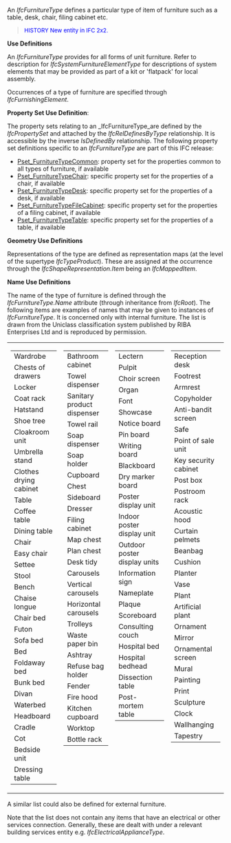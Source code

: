 ﻿An _IfcFurnitureType_ defines a particular type of item of furniture such as a table, desk, chair, filing cabinet etc.

> <font color="#0000ff" size="-1">HISTORY
New entity in IFC 2x2. </font>

**Use Definitions**

An _IfcFurnitureType_ provides for all forms of unit furniture. Refer to description for _IfcSystemFurnitureElementType_ for descriptions of system elements that may be provided as part of a kit or 'flatpack' for local assembly.

Occurrences of a type of furniture are specified through _IfcFurnishingElement_.

****Property Set Use Definition****:

The property sets relating to an _IfcFurnitureType_are defined by the _IfcPropertySet_ and attached by the _IfcRelDefinesByType_ relationship. It is accessible by the inverse _IsDefinedBy_ relationship. The following property set definitions specific to an _IfcFurnitureType_ are part of this IFC release:

* [Pset_FurnitureTypeCommon](../../psd/IfcSharedFacilitiesElements/Pset_FurnitureTypeCommon.xml): property set for the properties common to all types of furniture, if available 
* [Pset_FurnitureTypeChair](../../psd/IfcSharedFacilitiesElements/Pset_FurnitureTypeChair.xml): specific property set for the properties of a chair, if available 
* [Pset_FurnitureTypeDesk](../../psd/IfcSharedFacilitiesElements/Pset_FurnitureTypeDesk.xml): specific property set for the properties of a desk, if available 
* [Pset_FurnitureTypeFileCabinet](../../psd/IfcSharedFacilitiesElements/Pset_FurnitureTypeFileCabinet.xml): specific property set for the properties of a filing cabinet, if available 
* [Pset_FurnitureTypeTable](../../psd/IfcSharedFacilitiesElements/Pset_FurnitureTypeTable.xml): specific property set for the properties of a table, if available 

****Geometry Use Definitions****

Representations of the type are defined as representation maps (at the level of the supertype _IfcTypeProduct_). These are assigned at the occurrence through the _IfcShapeRepresentation.Item_ being an _IfcMappedItem_.

****Name Use Definitions****

The name of the type of furniture is defined through the _IfcFurnitureType.Name_ attribute (through inheritance from _IfcRoot_). The following items are examples of names that may be given to instances of _IfcFurnitureType_. It is concerned only with internal furniture. The list is drawn from the Uniclass classification system published by RIBA Enterprises Ltd and is reproduced by permission.

<table>
  <tbody>
    <tr>
      <td>
      <table>
        <tbody>
          <tr>
            <td valign="top" width="210">Wardrobe</td>
          </tr>
          <tr>
            <td valign="top" width="210">Chests of
drawers</td>
          </tr>
          <tr>
            <td valign="top" width="210">Locker</td>
          </tr>
          <tr>
            <td valign="top" width="210">Coat rack</td>
          </tr>
          <tr>
            <td valign="top" width="210">Hatstand</td>
          </tr>
          <tr>
            <td valign="top" width="210">Shoe tree</td>
          </tr>
          <tr>
            <td valign="top" width="210">Cloakroom
unit</td>
          </tr>
          <tr>
            <td valign="top" width="210">Umbrella
stand</td>
          </tr>
          <tr>
            <td valign="top" width="210">Clothes
drying cabinet</td>
          </tr>
          <tr>
            <td valign="top" width="210">Table</td>
          </tr>
          <tr>
            <td valign="top" width="210">Coffee
table</td>
          </tr>
          <tr>
            <td valign="top" width="210">Dining
table</td>
          </tr>
          <tr>
            <td valign="top" width="210">Chair</td>
          </tr>
          <tr>
            <td valign="top" width="210">Easy chair</td>
          </tr>
          <tr>
            <td valign="top" width="210">Settee</td>
          </tr>
          <tr>
            <td valign="top" width="210">Stool</td>
          </tr>
          <tr>
            <td valign="top" width="210">Bench</td>
          </tr>
          <tr>
            <td valign="top" width="210">Chaise
longue</td>
          </tr>
          <tr>
            <td valign="top" width="210">Chair bed</td>
          </tr>
          <tr>
            <td valign="top" width="210">Futon</td>
          </tr>
          <tr>
            <td valign="top" width="210">Sofa bed</td>
          </tr>
          <tr>
            <td valign="top" width="210">Bed</td>
          </tr>
          <tr>
            <td valign="top" width="210">Foldaway
bed</td>
          </tr>
          <tr>
            <td valign="top" width="210">Bunk bed</td>
          </tr>
          <tr>
            <td valign="top" width="210">Divan</td>
          </tr>
          <tr>
            <td valign="top" width="210">Waterbed</td>
          </tr>
          <tr>
            <td valign="top" width="210">Headboard</td>
          </tr>
          <tr>
            <td valign="top" width="210">Cradle</td>
          </tr>
          <tr>
            <td valign="top" width="210">Cot</td>
          </tr>
          <tr>
            <td valign="top" width="210">Bedside
unit</td>
          </tr>
          <tr>
            <td valign="top" width="210">Dressing
table</td>
          </tr>
        </tbody>
      </table>
      </td>
      <td valign="top">
      <table>
        <tbody>
          <tr valign="top">
            <td valign="top" width="253">Bathroom
cabinet</td>
          </tr>
          <tr>
            <td valign="top" width="253">Towel
dispenser</td>
          </tr>
          <tr>
            <td valign="top" width="253">Sanitary
product dispenser</td>
          </tr>
          <tr>
            <td valign="top" width="253">Towel rail</td>
          </tr>
          <tr>
            <td valign="top" width="253">Soap
dispenser</td>
          </tr>
          <tr>
            <td valign="top" width="253">Soap holder</td>
          </tr>
          <tr>
            <td valign="top" width="253">Cupboard</td>
          </tr>
          <tr>
            <td valign="top" width="253">Chest</td>
          </tr>
          <tr>
            <td valign="top" width="253">Sideboard</td>
          </tr>
          <tr>
            <td valign="top" width="253">Dresser</td>
          </tr>
          <tr>
            <td valign="top" width="253">Filing
cabinet</td>
          </tr>
          <tr>
            <td valign="top" width="253">Map chest</td>
          </tr>
          <tr>
            <td valign="top" width="253">Plan chest</td>
          </tr>
          <tr>
            <td valign="top" width="253">Desk tidy</td>
          </tr>
          <tr>
            <td valign="top" width="253">Carousels</td>
          </tr>
          <tr>
            <td valign="top" width="253">Vertical
carousels</td>
          </tr>
          <tr>
            <td valign="top" width="253">Horizontal
carousels</td>
          </tr>
          <tr>
            <td valign="top" width="253">Trolleys</td>
          </tr>
          <tr>
            <td valign="top" width="253">Waste
paper bin</td>
          </tr>
          <tr>
            <td valign="top" width="253">Ashtray</td>
          </tr>
          <tr>
            <td valign="top" width="253">Refuse bag
holder</td>
          </tr>
          <tr>
            <td valign="top" width="253">Fender</td>
          </tr>
          <tr>
            <td valign="top" width="253">Fire hood</td>
          </tr>
          <tr>
            <td valign="top" width="253">Kitchen
cupboard</td>
          </tr>
          <tr>
            <td valign="top" width="253">Worktop</td>
          </tr>
          <tr>
            <td valign="top" width="253">Bottle rack</td>
          </tr>
        </tbody>
      </table>
      </td>
      <td valign="top">
      <table>
        <tbody>
          <tr>
            <td valign="top" width="255">Lectern</td>
          </tr>
          <tr>
            <td valign="top" width="255">Pulpit</td>
          </tr>
          <tr>
            <td valign="top" width="255">Choir
screen</td>
          </tr>
          <tr>
            <td valign="top" width="255">Organ</td>
          </tr>
          <tr>
            <td valign="top" width="255">Font</td>
          </tr>
          <tr>
            <td valign="top" width="255">Showcase</td>
          </tr>
          <tr>
            <td valign="top" width="255">Notice
board</td>
          </tr>
          <tr>
            <td valign="top" width="255">Pin board</td>
          </tr>
          <tr>
            <td valign="top" width="255">Writing
board</td>
          </tr>
          <tr>
            <td valign="top" width="255">Blackboard</td>
          </tr>
          <tr>
            <td valign="top" width="255">Dry marker
board</td>
          </tr>
          <tr>
            <td valign="top" width="255">Poster
display unit</td>
          </tr>
          <tr>
            <td valign="top" width="255">Indoor
poster display unit</td>
          </tr>
          <tr>
            <td valign="top" width="255">Outdoor
poster display units</td>
          </tr>
          <tr>
            <td valign="top" width="255">Information
sign</td>
          </tr>
          <tr>
            <td valign="top" width="255">Nameplate</td>
          </tr>
          <tr>
            <td valign="top" width="255">Plaque</td>
          </tr>
          <tr>
            <td valign="top" width="255">Scoreboard</td>
          </tr>
          <tr>
            <td valign="top" width="255">Consulting
couch</td>
          </tr>
          <tr>
            <td valign="top" width="255">Hospital
bed</td>
          </tr>
          <tr>
            <td valign="top" width="255">Hospital
bedhead</td>
          </tr>
          <tr>
            <td valign="top" width="255">Dissection
table</td>
          </tr>
          <tr>
            <td valign="top" width="255">Post-mortem
table</td>
          </tr>
        </tbody>
      </table>
      </td>
      <td valign="top">
      <table>
        <tbody>
          <tr>
            <td valign="top" width="212">Reception
desk</td>
          </tr>
          <tr>
            <td valign="top" width="212">Footrest</td>
          </tr>
          <tr>
            <td valign="top" width="212">Armrest</td>
          </tr>
          <tr>
            <td valign="top" width="212">Copyholder</td>
          </tr>
          <tr>
            <td valign="top" width="212">Anti-bandit
screen</td>
          </tr>
          <tr>
            <td valign="top" width="212">Safe</td>
          </tr>
          <tr>
            <td valign="top" width="212">Point of
sale unit</td>
          </tr>
          <tr>
            <td valign="top" width="212">Key
security cabinet</td>
          </tr>
          <tr>
            <td valign="top" width="212">Post box</td>
          </tr>
          <tr>
            <td valign="top" width="212">Postroom
rack</td>
          </tr>
          <tr>
            <td valign="top" width="212">Acoustic
hood</td>
          </tr>
          <tr>
            <td valign="top" width="212">Curtain
pelmets</td>
          </tr>
          <tr>
            <td valign="top" width="212">Beanbag</td>
          </tr>
          <tr>
            <td valign="top" width="212">Cushion</td>
          </tr>
          <tr>
            <td valign="top" width="212">Planter</td>
          </tr>
          <tr>
            <td valign="top" width="212">Vase</td>
          </tr>
          <tr>
            <td valign="top" width="212">Plant</td>
          </tr>
          <tr>
            <td valign="top" width="212">Artificial
plant</td>
          </tr>
          <tr>
            <td valign="top" width="212">Ornament</td>
          </tr>
          <tr>
            <td valign="top" width="212">Mirror</td>
          </tr>
          <tr>
            <td valign="top" width="212">Ornamental
screen</td>
          </tr>
          <tr>
            <td valign="top" width="212">Mural</td>
          </tr>
          <tr>
            <td valign="top" width="212">Painting</td>
          </tr>
          <tr>
            <td valign="top" width="212">Print</td>
          </tr>
          <tr>
            <td valign="top" width="212">Sculpture</td>
          </tr>
          <tr>
            <td valign="top" width="212">Clock</td>
          </tr>
          <tr>
            <td valign="top" width="212">Wallhanging</td>
          </tr>
          <tr>
            <td valign="top" width="212">Tapestry</td>
          </tr>
        </tbody>
      </table>
      </td>
    </tr>
  </tbody>
</table>

A similar list could also be defined for external furniture.

Note that the list does not contain any items that have an electrical or other services connection. Generally, these are dealt with under a relevant building services entity e.g. _IfcElectricalApplianceType_.
